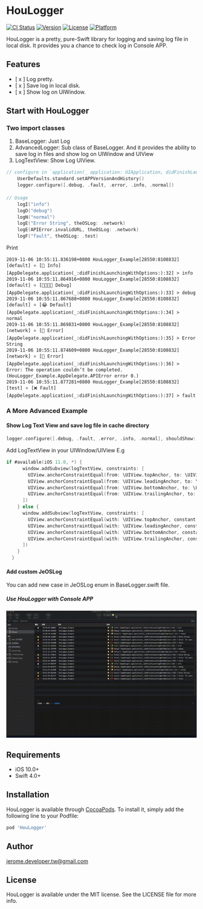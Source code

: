 # HouLogger

[![CI Status](https://img.shields.io/travis/jerome.developer.tw@gmail.com/HouLogger.svg?style=flat)](https://travis-ci.org/jerome.developer.tw@gmail.com/HouLogger)
[![Version](https://img.shields.io/cocoapods/v/HouLogger.svg?style=flat)](https://cocoapods.org/pods/HouLogger)
[![License](https://img.shields.io/cocoapods/l/HouLogger.svg?style=flat)](https://cocoapods.org/pods/HouLogger)
[![Platform](https://img.shields.io/cocoapods/p/HouLogger.svg?style=flat)](https://cocoapods.org/pods/HouLogger)

HouLogger is a pretty, pure-Swift library for logging and saving log file in local disk. It provides you a chance to check log in Console APP.

## Features

- [ x ] Log pretty.
- [ x ] Save log in local disk.
- [ x ] Show log on UIWindow.

## Start with HouLogger

### Two import classes
1. BaseLogger: Just Log
1. AdvancedLogger: Sub class of BaseLogger. And it provides the ability to save log in files and show log on UIWindow and UIView
1. LogTextView: Show Log UIView.

```swift
// configure in `application(_ application: UIApplication, didFinishLaunchingWithOptions launchOptions: [UIApplicationLaunchOptionsKey: Any]?) -> Bool`
    UserDefaults.standard.setAPPVersionAndHistory()
    logger.configure([.debug, .fault, .error, .info, .normal])

// Usage
    logI("info")
    logD("debug")
    logN("normal")
    logE("Error String", theOSLog: .network)
    logE(APIError.invalidURL, theOSLog: .network)
    logF("fault", theOSLog: .test)
```

Print
```
2019-11-06 10:55:11.836198+0800 HouLogger_Example[28550:8108832] [default] ⭐️ [📗 Info] [AppDelegate.application(_:didFinishLaunchingWithOptions:):32] > info
2019-11-06 10:55:11.864916+0800 HouLogger_Example[28550:8108832] [default] ⭐️ [👨‍👩‍👧‍👦 Debug] [AppDelegate.application(_:didFinishLaunchingWithOptions:):33] > debug
2019-11-06 10:55:11.867688+0800 HouLogger_Example[28550:8108832] [default] ⭐️ [😂 Default] [AppDelegate.application(_:didFinishLaunchingWithOptions:):34] > normal
2019-11-06 10:55:11.869831+0800 HouLogger_Example[28550:8108832] [network] ⭐️ [💩 Error] [AppDelegate.application(_:didFinishLaunchingWithOptions:):35] > Error String
2019-11-06 10:55:11.874609+0800 HouLogger_Example[28550:8108832] [network] ⭐️ [💩 Error] [AppDelegate.application(_:didFinishLaunchingWithOptions:):36] > Error: The operation couldn’t be completed. (HouLogger_Example.AppDelegate.APIError error 0.)
2019-11-06 10:55:11.877281+0800 HouLogger_Example[28550:8108832] [test] ⭐️ [❌ Fault] [AppDelegate.application(_:didFinishLaunchingWithOptions:):37] > fault
```
### A More Advanced Example
#### Show Log Text View and save log file in cache directory
```swift
logger.configure([.debug, .fault, .error, .info, .normal], shouldShow: true, shouldCache: true)
```

Add LogTextView in your UIWindow/UIView
E.g
```swift
if #available(iOS 11.0, *) {
      window.addSubview(logTextView, constraints: [
        UIView.anchorConstraintEqual(from: \UIView.topAnchor, to: \UIView.safeAreaLayoutGuide.topAnchor, constant: .defaultMargin),
        UIView.anchorConstraintEqual(from: \UIView.leadingAnchor, to: \UIView.safeAreaLayoutGuide.leadingAnchor, constant: .defaultMargin),
        UIView.anchorConstraintEqual(from: \UIView.bottomAnchor, to: \UIView.safeAreaLayoutGuide.bottomAnchor, constant: CGFloat.defaultMargin.negativeValue),
        UIView.anchorConstraintEqual(from: \UIView.trailingAnchor, to: \UIView.safeAreaLayoutGuide.trailingAnchor, constant: CGFloat.defaultMargin.negativeValue),
      ])
    } else {
      window.addSubview(logTextView, constraints: [
        UIView.anchorConstraintEqual(with: \UIView.topAnchor, constant: .defaultMargin),
        UIView.anchorConstraintEqual(with: \UIView.leadingAnchor, constant: .defaultMargin),
        UIView.anchorConstraintEqual(with: \UIView.bottomAnchor, constant: CGFloat.defaultMargin.negativeValue),
        UIView.anchorConstraintEqual(with: \UIView.trailingAnchor, constant: CGFloat.defaultMargin.negativeValue),
      ])
    }
  }
```
#### Add custom JeOSLog
You can add new case in JeOSLog enum in BaseLogger.swift file.

##### Use HouLogger with Console APP
<img src="logWithConsoleAPP.gif"/>

## Requirements

- iOS 10.0+
- Swift 4.0+

## Installation

HouLogger is available through [CocoaPods](https://cocoapods.org). To install
it, simply add the following line to your Podfile:

```ruby
pod 'HouLogger'
```

## Author

jerome.developer.tw@gmail.com

## License

HouLogger is available under the MIT license. See the LICENSE file for more info.
